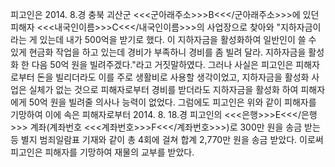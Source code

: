 피고인은 2014. 8.경 충북 괴산군 <<<군아래주소>>>B<<</군아래주소>>>에 있던 피해자 <<<내국인이름>>>C<<</내국인이름>>>의 사업장으로 찾아와 "지하자금이라는 게 있는데 내가 500억을 받기로 했다. 이 지하자금을 활성화하여 일반인이 쓸 수 있게 현금화 작업을 하고 있는데 경비가 부족하니 경비를 좀 빌려 달라. 지하자금을 활성화 한 다음 50억 원을 빌려주겠다."라고 거짓말하였다.
그러나 사실은 피고인은 피해자로부터 돈을 빌리더라도 이를 주로 생활비로 사용할 생각이었고, 지하자금을 활성화 사업은 실체가 없는 것으로 피해자로부터 경비를 받더라도 지하자금을 활성화 하여 피해자에게 50억 원을 빌려줄 의사나 능력이 없었다.
그럼에도 피고인은 위와 같이 피해자를 기망하여 이에 속은 피해자로부터 2014. 8. 18.경 피고인의 <<<은행>>>E<<</은행>>> 계좌(계좌번호 <<<계좌번호>>>F<<</계좌번호>>>)로 300만 원을 송금 받는 등 별지 범죄일람표 기재와 같이 총 4회에 걸쳐 합계 2,770만 원을 송금 받았다.
이로써 피고인은 피해자를 기망하여 재물의 교부를 받았다.
